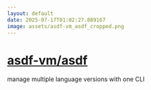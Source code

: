 ```yaml
---
layout: default
date: 2025-07-17T01:02:27.889167
image: assets/asdf-vm_asdf_cropped.png
---
```


# [asdf-vm/asdf](https://github.com/asdf-vm/asdf)

manage multiple language versions with one CLI
